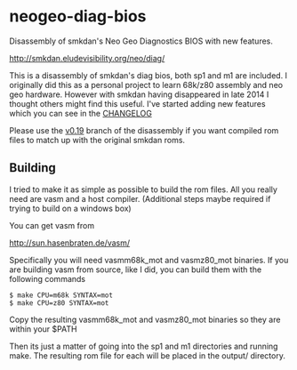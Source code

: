 # neogeo-diag-bios
Disassembly of smkdan's Neo Geo Diagnostics BIOS with new features.

http://smkdan.eludevisibility.org/neo/diag/

This is a disassembly of smkdan's diag bios, both sp1 and m1 are included.  I
originally did this as a personal project to learn 68k/z80 assembly and neo geo
hardware.  However with smkdan having disappeared in late 2014 I thought others
might find this useful.  I've started adding new features which you can see in
the [CHANGELOG](CHANGELOG.md)

Please use the [v0.19](https://github.com/jwestfall69/neogeo-diag-bios/tree/v0.19)
branch of the disassembly if you want compiled rom files to match up with the
original smkdan roms.

## Building
I tried to make it as simple as possible to build the rom files.  All you really
need are vasm and a host compiler.  (Additional steps maybe required if trying
to build on a windows box)

You can get vasm from

http://sun.hasenbraten.de/vasm/

Specifically you will need vasmm68k_mot and vasmz80_mot binaries.  If you are
building vasm from source, like I did, you can build them with the following
commands

```
$ make CPU=m68k SYNTAX=mot
$ make CPU=z80 SYNTAX=mot
```

Copy the resulting vasmm68k_mot and vasmz80_mot binaries so they are within
your $PATH

Then its just a matter of going into the sp1 and m1 directories and running
make.  The resulting rom file for each will be placed in the output/ directory.
